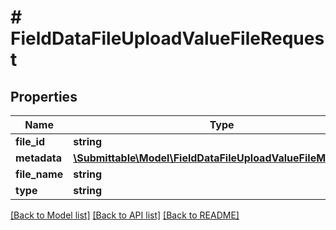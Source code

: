 # # FieldDataFileUploadValueFileRequest

## Properties

Name | Type | Description | Notes
------------ | ------------- | ------------- | -------------
**file_id** | **string** |  | [optional]
**metadata** | [**\Submittable\Model\FieldDataFileUploadValueFileMetadata[]**](FieldDataFileUploadValueFileMetadata.md) |  | [optional]
**file_name** | **string** |  | [optional]
**type** | **string** |  | [optional]

[[Back to Model list]](../../README.md#models) [[Back to API list]](../../README.md#endpoints) [[Back to README]](../../README.md)

